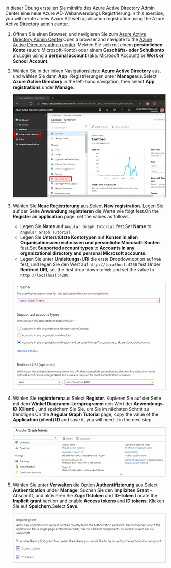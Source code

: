 <!-- markdownlint-disable MD002 MD041 -->

<span data-ttu-id="45960-101">In dieser Übung erstellen Sie mithilfe des Azure Active Directory Admin Center eine neue Azure AD-Webanwendungs Registrierung.</span><span class="sxs-lookup"><span data-stu-id="45960-101">In this exercise, you will create a new Azure AD web application registration using the Azure Active Directory admin center.</span></span>

1. <span data-ttu-id="45960-102">Öffnen Sie einen Browser, und navigieren Sie zum [Azure Active Directory Admin Center](https://aad.portal.azure.com).</span><span class="sxs-lookup"><span data-stu-id="45960-102">Open a browser and navigate to the [Azure Active Directory admin center](https://aad.portal.azure.com).</span></span> <span data-ttu-id="45960-103">Melden Sie sich mit einem **persönlichen Konto** (auch: Microsoft-Konto) oder einem **Geschäfts- oder Schulkonto** an.</span><span class="sxs-lookup"><span data-stu-id="45960-103">Login using a **personal account** (aka: Microsoft Account) or **Work or School Account**.</span></span>

1. <span data-ttu-id="45960-104">Wählen Sie in der linken Navigationsleiste **Azure Active Directory** aus, und wählen Sie dann **App** -Registrierungen unter **Manage**aus.</span><span class="sxs-lookup"><span data-stu-id="45960-104">Select **Azure Active Directory** in the left-hand navigation, then select **App registrations** under **Manage**.</span></span>

    ![<span data-ttu-id="45960-105">Ein Screenshot der APP-Registrierungen</span><span class="sxs-lookup"><span data-stu-id="45960-105">A screenshot of the App registrations</span></span> ](./images/aad-portal-app-registrations.png)

1. <span data-ttu-id="45960-106">Wählen Sie **Neue Registrierung** aus.</span><span class="sxs-lookup"><span data-stu-id="45960-106">Select **New registration**.</span></span> <span data-ttu-id="45960-107">Legen Sie auf der Seite **Anwendung registrieren** die Werte wie folgt fest.</span><span class="sxs-lookup"><span data-stu-id="45960-107">On the **Register an application** page, set the values as follows.</span></span>

    - <span data-ttu-id="45960-108">Legen Sie **Name** auf `Angular Graph Tutorial` fest.</span><span class="sxs-lookup"><span data-stu-id="45960-108">Set **Name** to `Angular Graph Tutorial`.</span></span>
    - <span data-ttu-id="45960-109">Legen Sie **Unterstützte Kontotypen** auf **Konten in allen Organisationsverzeichnissen und persönliche Microsoft-Konten** fest.</span><span class="sxs-lookup"><span data-stu-id="45960-109">Set **Supported account types** to **Accounts in any organizational directory and personal Microsoft accounts**.</span></span>
    - <span data-ttu-id="45960-110">Legen Sie unter **Umleitungs-URI** die erste Dropdownoption auf `Web` fest, und legen Sie den Wert auf `http://localhost:4200` fest.</span><span class="sxs-lookup"><span data-stu-id="45960-110">Under **Redirect URI**, set the first drop-down to `Web` and set the value to `http://localhost:4200`.</span></span>

    ![Screenshot der Seite "Anwendung registrieren"](./images/aad-register-an-app.png)

1. <span data-ttu-id="45960-112">Wählen Sie **registrieren**aus.</span><span class="sxs-lookup"><span data-stu-id="45960-112">Select **Register**.</span></span> <span data-ttu-id="45960-113">Kopieren Sie auf der Seite mit dem **Winkel Diagramm-Lernprogramm** den Wert der **Anwendungs-ID (Client)** , und speichern Sie Sie, um Sie im nächsten Schritt zu benötigen.</span><span class="sxs-lookup"><span data-stu-id="45960-113">On the **Angular Graph Tutorial** page, copy the value of the **Application (client) ID** and save it, you will need it in the next step.</span></span>

    ![Ein Screenshot der Anwendungs-ID der neuen App-Registrierung](./images/aad-application-id.png)

1. <span data-ttu-id="45960-115">Wählen Sie unter **Verwalten** die Option **Authentifizierung** aus.</span><span class="sxs-lookup"><span data-stu-id="45960-115">Select **Authentication** under **Manage**.</span></span> <span data-ttu-id="45960-116">Suchen Sie den **impliziten Grant** -Abschnitt, und aktivieren Sie **Zugriffstoken** und **ID-Token**.</span><span class="sxs-lookup"><span data-stu-id="45960-116">Locate the **Implicit grant** section and enable **Access tokens** and **ID tokens**.</span></span> <span data-ttu-id="45960-117">Klicken Sie auf **Speichern**.</span><span class="sxs-lookup"><span data-stu-id="45960-117">Select **Save**.</span></span>

    ![Screenshot des impliziten Grant-Abschnitts](./images/aad-implicit-grant.png)
